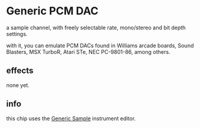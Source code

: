 # Generic PCM DAC

a sample channel, with freely selectable rate, mono/stereo and bit depth settings.

with it, you can emulate PCM DACs found in Williams arcade boards, Sound Blasters, MSX TurboR, Atari STe, NEC PC-9801-86, among others.

## effects

none yet.

## info

this chip uses the [Generic Sample](../4-instrument/sample.md) instrument editor.
